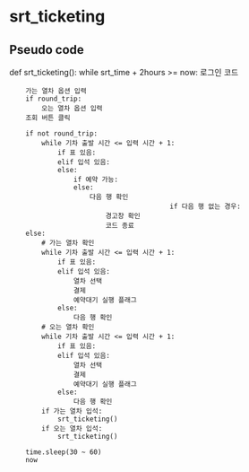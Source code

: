 # srt_ticketing
## Pseudo code
def srt_ticketing():
    while srt_time + 2hours >= now:
        로그인 코드
        
        가는 열차 옵션 입력
        if round_trip:
            오는 열차 옵션 입력
        조회 버튼 클릭
        
        if not round_trip:
            while 기차 출발 시간 <= 입력 시간 + 1:
                if 표 있음:
                elif 입석 있음:
                else:
                    if 예약 가능:
                    else:
                        다음 행 확인
										    if 다음 행 없는 경우:
                            경고창 확인
                            코드 종료
        else:
            # 가는 열차 확인
            while 기차 출발 시간 <= 입력 시간 + 1:
                if 표 있음:
                elif 입석 있음:
                    열차 선택
                    결제
                    예약대기 실행 플래그
                else:
                    다음 행 확인
            # 오는 열차 확인
            while 기차 출발 시간 <= 입력 시간 + 1:
                if 표 있음:
                elif 입석 있음:
                    열차 선택
                    결제
                    예약대기 실행 플래그
                else:
                    다음 행 확인
            if 가는 열차 입석:
                srt_ticketing()
            if 오는 열차 입석:
                srt_ticketing()
        
        time.sleep(30 ~ 60)
        now
